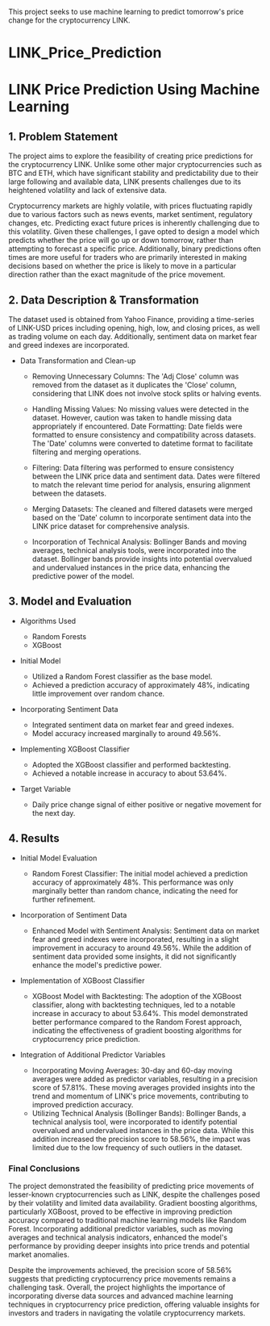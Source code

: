 

This project seeks to use machine learning to predict tomorrow's price change for the cryptocurrency LINK.

# LINK_Price_Prediction

# LINK Price Prediction Using Machine Learning

## 1. Problem Statement

The project aims to explore the feasibility of creating price predictions for the cryptocurrency LINK. Unlike some other major cryptocurrencies such as BTC and ETH, which have significant stability and predictability due to their large following and available data, LINK presents challenges due to its heightened volatility and lack of extensive data. 

Cryptocurrency markets are highly volatile, with prices fluctuating rapidly due to various factors such as news events, market sentiment, regulatory changes, etc. Predicting exact future prices is inherently challenging due to this volatility. Given these challenges, I gave opted to design a model which predicts whether the price will go up or down tomorrow, rather than attempting to forecast a specific price. Additionally, binary predictions often times are more useful for traders who are primarily interested in making decisions based on whether the price is likely to move in a particular direction rather than the exact magnitude of the price movement.

## 2. Data Description & Transformation

The dataset used is obtained from Yahoo Finance, providing a time-series of LINK-USD prices including opening, high, low, and closing prices, as well as trading volume on each day. Additionally, sentiment data on market fear and greed indexes are incorporated.

* Data Transformation and Clean-up
  * Removing Unnecessary Columns: The 'Adj Close' column was removed from the dataset as it duplicates the 'Close' column, considering that LINK does not involve     stock splits or halving events.

  * Handling Missing Values: No missing values were detected in the dataset. However, caution was taken to handle missing data appropriately if encountered.
Date Formatting: Date fields were formatted to ensure consistency and compatibility across datasets. The 'Date' columns were converted to datetime format to facilitate filtering and merging operations.

  * Filtering: Data filtering was performed to ensure consistency between the LINK price data and sentiment data. Dates were filtered to match the relevant time period for analysis, ensuring alignment between the datasets.

  * Merging Datasets: The cleaned and filtered datasets were merged based on the 'Date' column to incorporate sentiment data into the LINK price dataset for comprehensive analysis.
    
  * Incorporation of Technical Analysis: Bollinger Bands and moving averages, technical analysis tools, were incorporated into the dataset. Bollinger bands provide insights into potential overvalued and undervalued instances in the price data, enhancing the predictive power of the model.

## 3. Model and Evaluation

* Algorithms Used
  * Random Forests
  * XGBoost

* Initial Model
  * Utilized a Random Forest classifier as the base model.
  * Achieved a prediction accuracy of approximately 48%, indicating little improvement over random chance.

* Incorporating Sentiment Data
  * Integrated sentiment data on market fear and greed indexes.
  * Model accuracy increased marginally to around 49.56%.

* Implementing XGBoost Classifier
  * Adopted the XGBoost classifier and performed backtesting.
  * Achieved a notable increase in accuracy to about 53.64%.

* Target Variable
  * Daily price change signal of either positive or negative movement for the next day.

## 4. Results

* Initial Model Evaluation
  * Random Forest Classifier: The initial model achieved a prediction accuracy of approximately 48%. This performance was only marginally better than random chance, indicating the need for further refinement.

* Incorporation of Sentiment Data
  * Enhanced Model with Sentiment Analysis: Sentiment data on market fear and greed indexes were incorporated, resulting in a slight improvement in accuracy to around 49.56%. While the addition of sentiment data provided some insights, it did not significantly enhance the model's predictive power.

* Implementation of XGBoost Classifier
  * XGBoost Model with Backtesting: The adoption of the XGBoost classifier, along with backtesting techniques, led to a notable increase in accuracy to about 53.64%. This model demonstrated better performance compared to the Random Forest approach, indicating the effectiveness of gradient boosting algorithms for cryptocurrency price prediction.

* Integration of Additional Predictor Variables
  * Incorporating Moving Averages: 30-day and 60-day moving averages were added as predictor variables, resulting in a precision score of 57.81%. These moving averages provided insights into the trend and momentum of LINK's price movements, contributing to improved prediction accuracy.
  * Utilizing Technical Analysis (Bollinger Bands): Bollinger Bands, a technical analysis tool, were incorporated to identify potential overvalued and undervalued instances in the price data. While this addition increased the precision score to 58.56%, the impact was limited due to the low frequency of such outliers in the dataset.

### Final Conclusions

The project demonstrated the feasibility of predicting price movements of lesser-known cryptocurrencies such as LINK, despite the challenges posed by their volatility and limited data availability. Gradient boosting algorithms, particularly XGBoost, proved to be effective in improving prediction accuracy compared to traditional machine learning models like Random Forest. Incorporating additional predictor variables, such as moving averages and technical analysis indicators, enhanced the model's performance by providing deeper insights into price trends and potential market anomalies.

Despite the improvements achieved, the precision score of 58.56% suggests that predicting cryptocurrency price movements remains a challenging task. Overall, the project highlights the importance of incorporating diverse data sources and advanced machine learning techniques in cryptocurrency price prediction, offering valuable insights for investors and traders in navigating the volatile cryptocurrency markets.

